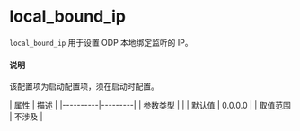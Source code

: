 # local_bound_ip

`local_bound_ip` 用于设置 ODP 本地绑定监听的 IP。

<main id="notice" type='explain'>
  <h4>说明</h4>
  <p>该配置项为启动配置项，须在启动时配置。</p>
</main>
<!-- 属于 IP 类型？后续参考下内核是怎么写的 -->
|  属性    | 描述     |
|----------|---------|
| 参数类型 |         |
| 默认值   | 0.0.0.0     |
| 取值范围 | 不涉及  |
